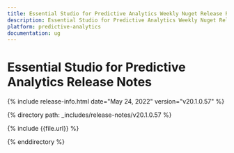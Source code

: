 ```yaml
---
title: Essential Studio for Predictive Analytics Weekly Nuget Release Release Notes  
description: Essential Studio for Predictive Analytics Weekly Nuget Release Release Notes  
platform: predictive-analytics
documentation: ug
---
```


# Essential Studio for Predictive Analytics  Release Notes  

{% include release-info.html date="May 24, 2022"  version="v20.1.0.57" %} 


{% directory path: _includes/release-notes/v20.1.0.57 %}

{% include {{file.url}} %}

{% enddirectory %}